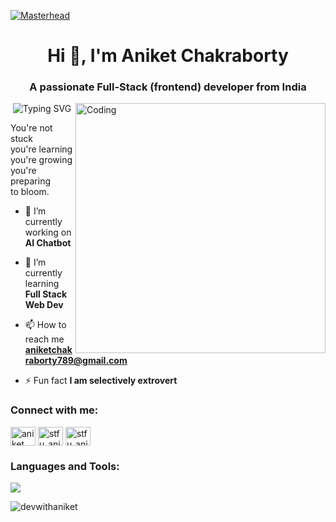 [![Masterhead](https://miro.medium.com/v2/resize:fit:1400/1*aniyNTcHORbvDiLGUzJSsQ.gif)](http://aniketchakraborty.io)
<h1 align="center">Hi 👋, I'm Aniket Chakraborty</h1>
<h3 align="center">A passionate Full-Stack (frontend) developer from India</h3>
<img align="right" alt="Coding" width="400" src="https://images-wixmp-ed30a86b8c4ca887773594c2.wixmp.com/f/c83c004e-1370-4756-88e5-4071de797088/dgdq8br-09cc7ad6-a021-47a5-b0e0-917b12b0f7a7.gif?token=eyJ0eXAiOiJKV1QiLCJhbGciOiJIUzI1NiJ9.eyJzdWIiOiJ1cm46YXBwOjdlMGQxODg5ODIyNjQzNzNhNWYwZDQxNWVhMGQyNmUwIiwiaXNzIjoidXJuOmFwcDo3ZTBkMTg4OTgyMjY0MzczYTVmMGQ0MTVlYTBkMjZlMCIsIm9iaiI6W1t7InBhdGgiOiJcL2ZcL2M4M2MwMDRlLTEzNzAtNDc1Ni04OGU1LTQwNzFkZTc5NzA4OFwvZGdkcThici0wOWNjN2FkNi1hMDIxLTQ3YTUtYjBlMC05MTdiMTJiMGY3YTcuZ2lmIn1dXSwiYXVkIjpbInVybjpzZXJ2aWNlOmZpbGUuZG93bmxvYWQiXX0.tqRMtE-b2QiI2nnefNxSDMJvZCcYqFmq2ccg_Xfzqb8">

<div align="center">
  <img
    src="https://readme-typing-svg.herokuapp.com?font=Fira+Code&duration=4000&pause=500&color=67F721&width=435&lines=Web+Developer;Data+Structures+%26+Algorithm;Problem+Solver;Graphic+Designer;UI%2FUX+Designer(https://git.io/typing-svg)"
    alt="Typing SVG"
  />
</div>

You're not stuck <br>
you're learning <br>
you're growing <br>
you're preparing <br>
to bloom. 

- 🔭 I’m currently working on **AI Chatbot**

- 🌱 I’m currently learning **Full Stack Web Dev**

- 📫 How to reach me **aniketchakraborty789@gmail.com**

- ⚡ Fun fact **I am selectively extrovert**

<h3 align="left">Connect with me:</h3>
<p align="left">
<a href="https://fb.com/aniket chakraborty" target="blank"><img align="center" src="https://raw.githubusercontent.com/rahuldkjain/github-profile-readme-generator/master/src/images/icons/Social/facebook.svg" alt="aniket chakraborty" height="30" width="40" /></a>
<a href="https://instagram.com/stfu_anikett" target="blank"><img align="center" src="https://raw.githubusercontent.com/rahuldkjain/github-profile-readme-generator/master/src/images/icons/Social/instagram.svg" alt="stfu_anikett" height="30" width="40" /></a>
  <a href="https://instagram.com/stfu_anikett" target="blank"><img align="center" src="https://raw.githubusercontent.com/rahuldkjain/github-profile-readme-generator/master/src/images/icons/Social/linked-in-alt.svg" alt="stfu_anikett" height="30" width="40" /></a>
</p>

<h3 align="left">Languages and Tools:</h3>
<p align="left">
  <a href="https://skillicons.dev">
    <img src="https://skillicons.dev/icons?i=arduino,c,cpp,python,html,css,js,appwrite,firebase,mongodb,express,react,nodejs,nextjs,npm,materialui,tailwind,bootstrap,git,github,ps,ai,figma,vite,vscode,gcp,matlab,vercel,powershell" />
  </a>
</p>
<p><img align="left" src="https://github-readme-stats.vercel.app/api/top-langs?username=devwithaniket&show_icons=true&locale=en&layout=compact" alt="devwithaniket" /></p>





